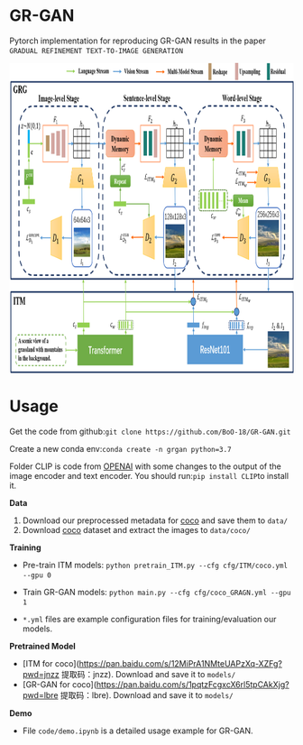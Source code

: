 # GR-GAN

Pytorch implementation for reproducing GR-GAN results in the paper `GRADUAL REFINEMENT TEXT-TO-IMAGE GENERATION`

<img src="GAN_Model_V4.png" width="900px" height="550px"/>

# Usage
Get the code from github:`git clone https://github.com/BoO-18/GR-GAN.git`

Create a new conda env:`conda create -n grgan python=3.7`

Folder CLIP is code from [OPENAI](https://github.com/openai/CLIP) with some changes to the output of the image encoder and text encoder. You should run:`pip install CLIP`to install it. 

**Data**

1. Download our preprocessed metadata for [coco](https://drive.google.com/open?id=1rSnbIGNDGZeHlsUlLdahj0RJ9oo6lgH9) and save them to `data/`
2. Download [coco](http://cocodataset.org/#download) dataset and extract the images to `data/coco/`

**Training**
- Pre-train ITM models: `python pretrain_ITM.py --cfg cfg/ITM/coco.yml --gpu 0`
 
- Train GR-GAN models: `python main.py --cfg cfg/coco_GRAGN.yml --gpu 1`

- `*.yml` files are example configuration files for training/evaluation our models.

**Pretrained Model**
- [ITM for coco](https://pan.baidu.com/s/12MiPrA1NMteUAPzXq-XZFg?pwd=jnzz 提取码：jnzz). Download and save it to `models/`
- [GR-GAN for coco](https://pan.baidu.com/s/1pqtzFcgxcX6rl5tpCAkXjg?pwd=lbre 提取码：lbre). Download and save it to `models/`

**Demo**
- File `code/demo.ipynb` is a detailed usage example for GR-GAN.
